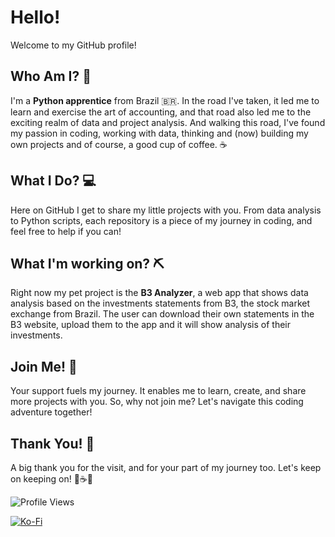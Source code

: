 # Hello!

Welcome to my GitHub profile!

## Who Am I? 🤔
I'm a **Python apprentice** from Brazil 🇧🇷. In the road I've taken, it led me to learn and exercise the art of accounting, and that road also led me to the exciting realm of data and project analysis. And walking this road, I've found my passion in coding, working with data, thinking and (now) building my own projects and of course, a good cup of coffee. ☕

## What I Do? 💻
Here on GitHub I get to share my little projects with you. From data analysis to Python scripts, each repository is a piece of my journey in coding, and feel free to help if you can! 

## What I'm working on? ⛏️
Right now my pet project is the **B3 Analyzer**, a web app that shows data analysis based on the investments statements from B3, the stock market exchange from Brazil. The user can download their own statements in the B3 website, upload them to the app and it will show analysis of their investments.

## Join Me! 🚀
Your support fuels my journey. It enables me to learn, create, and share more projects with you. So, why not join me? Let's navigate this coding adventure together!

## Thank You! 🙏
A big thank you for the visit, and for your part of my journey too. Let's keep on keeping on! 🙌☕🐍


![Profile Views](https://komarev.com/ghpvc/?username=krnCode&color=blueviolet)

[![Ko-Fi](https://ko-fi.com/img/githubbutton_sm.svg)](https://ko-fi.com/B0B3V8QAU)
